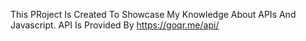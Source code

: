 This PRoject Is Created To Showcase My Knowledge About APIs And Javascript. API Is Provided By https://goqr.me/api/

